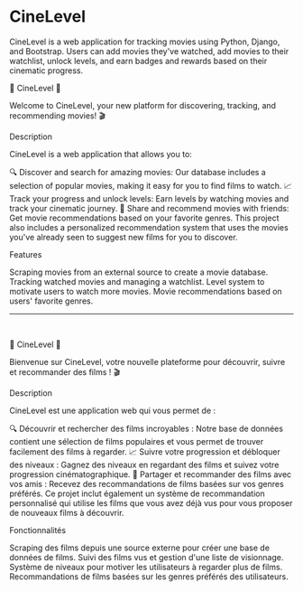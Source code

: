 # CineLevel
CineLevel is a web application for tracking movies using Python, Django, and Bootstrap. Users can add movies they've watched, add movies to their watchlist, unlock levels, and earn badges and rewards based on their cinematic progress. 

🍿 CineLevel 🍿

Welcome to CineLevel, your new platform for discovering, tracking, and recommending movies! 🎬

Description

CineLevel is a web application that allows you to:

🔍 Discover and search for amazing movies: Our database includes a selection of popular movies, making it easy for you to find films to watch.
📈 Track your progress and unlock levels: Earn levels by watching movies and track your cinematic journey.
🤝 Share and recommend movies with friends: Get movie recommendations based on your favorite genres.
This project also includes a personalized recommendation system that uses the movies you've already seen to suggest new films for you to discover.

Features

Scraping movies from an external source to create a movie database.
Tracking watched movies and managing a watchlist.
Level system to motivate users to watch more movies.
Movie recommendations based on users' favorite genres.




----------------------------------------------------------------------------------------------------------------------
&nbsp;
&nbsp;
&nbsp;

🍿 CineLevel 🍿

Bienvenue sur CineLevel, votre nouvelle plateforme pour découvrir, suivre et recommander des films ! 🎬

Description

CineLevel est une application web qui vous permet de :

🔍 Découvrir et rechercher des films incroyables : Notre base de données contient une sélection de films populaires et vous permet de trouver facilement des films à regarder.
📈 Suivre votre progression et débloquer des niveaux : Gagnez des niveaux en regardant des films et suivez votre progression cinématographique.
🤝 Partager et recommander des films avec vos amis : Recevez des recommandations de films basées sur vos genres préférés.
Ce projet inclut également un système de recommandation personnalisé qui utilise les films que vous avez déjà vus pour vous proposer de nouveaux films à découvrir.

Fonctionnalités

Scraping des films depuis une source externe pour créer une base de données de films.
Suivi des films vus et gestion d'une liste de visionnage.
Système de niveaux pour motiver les utilisateurs à regarder plus de films.
Recommandations de films basées sur les genres préférés des utilisateurs.
